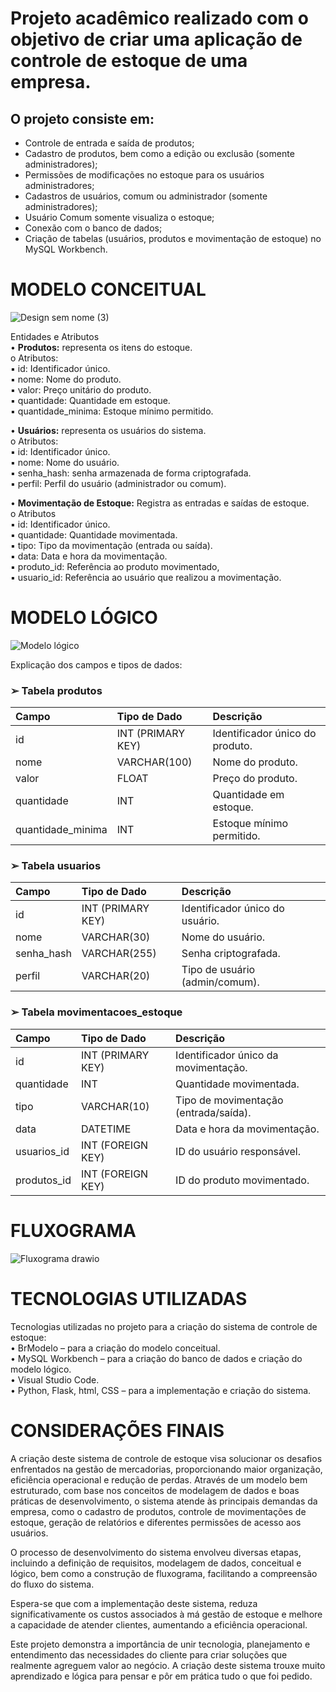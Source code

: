 # Projeto acadêmico realizado com o objetivo de criar uma aplicação de controle de estoque de uma empresa.  
## O projeto consiste em:
- Controle de entrada e saída de produtos;
- Cadastro de produtos, bem como a edição ou exclusão (somente administradores);
- Permissões de modificações no estoque para os usuários administradores;
- Cadastros de usuários, comum ou administrador (somente administradores);
- Usuário Comum somente visualiza o estoque;
- Conexão com o banco de dados;
- Criação de tabelas (usuários, produtos e movimentação de estoque) no MySQL Workbench.
  
# MODELO CONCEITUAL
![Design sem nome (3)](https://github.com/user-attachments/assets/de725c03-ddfb-4902-bbd0-3ad9cb45cbef)

Entidades e Atributos  
• **Produtos:** representa os itens do estoque.  
o Atributos:  
▪ id: Identificador único.  
▪ nome: Nome do produto.  
▪ valor: Preço unitário do produto.  
▪ quantidade: Quantidade em estoque.  
▪ quantidade_minima: Estoque mínimo permitido.  

• **Usuários:** representa os usuários do sistema.  
o Atributos:  
▪ id: Identificador único.  
▪ nome: Nome do usuário.  
▪ senha_hash: senha armazenada de forma criptografada.  
▪ perfil: Perfil do usuário (administrador ou comum).  

• **Movimentação de Estoque:** Registra as entradas e saídas de estoque.  
o Atributos  
▪ id: Identificador único.  
▪ quantidade: Quantidade movimentada.  
▪ tipo: Tipo da movimentação (entrada ou saída).  
▪ data: Data e hora da movimentação.  
▪ produto_id: Referência ao produto movimentado,  
▪ usuario_id: Referência ao usuário que realizou a movimentação.  
  
# MODELO LÓGICO
![Modelo lógico](https://github.com/user-attachments/assets/366890a2-0491-4e7e-8ac1-74e90acd5033)

Explicação dos campos e tipos de dados:  
### ➢ Tabela produtos 
|Campo               |Tipo de Dado           |Descrição                        |
|:-------------------|:----------------------|:--------------------------------|
|id                  |INT (PRIMARY KEY)      |Identificador único do produto.  |
|nome                |VARCHAR(100)           |Nome do produto.                 |
|valor               |FLOAT                  |Preço do produto.                |
|quantidade          |INT                    |Quantidade em estoque.           |
|quantidade_minima   |INT                    |Estoque mínimo permitido.        |

### ➢ Tabela usuarios 
|Campo               |Tipo de Dado          |Descrição                         | 
|:-------------------|:---------------------|:---------------------------------|
|id                  |INT (PRIMARY KEY)     |Identificador único do usuário.   |
|nome                |VARCHAR(30)           |Nome do usuário.                  |
|senha_hash          |VARCHAR(255)          |Senha criptografada.              |
|perfil              |VARCHAR(20)           |Tipo de usuário (admin/comum).    | 

### ➢ Tabela movimentacoes_estoque 
|Campo               |Tipo de Dado          |Descrição                            |
|:-------------------|:---------------------|:------------------------------------|
|id                  |INT (PRIMARY KEY)     |Identificador único da movimentação. |
|quantidade          |INT                   |Quantidade movimentada.              |
|tipo                |VARCHAR(10)           |Tipo de movimentação (entrada/saída).|
|data                |DATETIME              |Data e hora da movimentação.         |
|usuarios_id         |INT (FOREIGN KEY)     |ID do usuário responsável.           |
|produtos_id         |INT (FOREIGN KEY)     |ID do produto movimentado.           |

# FLUXOGRAMA
![Fluxograma drawio](https://github.com/user-attachments/assets/b92f41e6-eddd-46df-8ffb-c781a430863f)  

# TECNOLOGIAS UTILIZADAS 
Tecnologias utilizadas no projeto para a criação do sistema de controle de estoque:  
• BrModelo – para a criação do modelo conceitual.  
• MySQL Workbench – para a criação do banco de dados e criação do modelo lógico.  
• Visual Studio Code.  
• Python, Flask, html, CSS – para a implementação e criação do sistema.  

# CONSIDERAÇÕES FINAIS  

A criação deste sistema de controle de estoque visa solucionar os desafios enfrentados na gestão de mercadorias, proporcionando maior organização, eficiência operacional e redução de perdas. Através de um modelo bem estruturado, com base nos conceitos de modelagem de dados e boas práticas de desenvolvimento, o sistema atende às principais demandas da empresa, como o cadastro de produtos, controle de movimentações de estoque, geração de relatórios e diferentes permissões de acesso aos usuários.  

O processo de desenvolvimento do sistema envolveu diversas etapas, incluindo a definição de requisitos, modelagem de dados, conceitual e lógico, bem como a construção de fluxograma, facilitando a compreensão do fluxo do sistema.  

Espera-se que com a implementação deste sistema, reduza significativamente os custos associados à má gestão de estoque e melhore a capacidade de atender clientes, aumentando a eficiência operacional.  

Este projeto demonstra a importância de unir tecnologia, planejamento e entendimento das necessidades do cliente para criar soluções que realmente agreguem valor ao negócio. A criação deste sistema trouxe muito aprendizado e lógica para pensar e pôr em prática tudo o que foi pedido.
